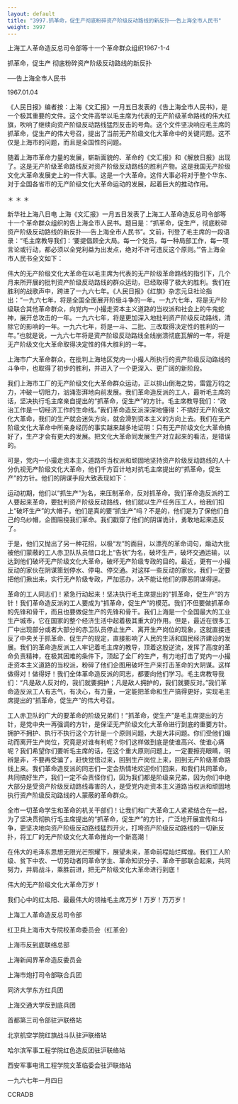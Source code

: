 ```yaml
---
layout: default
title: "3997.抓革命，促生产彻底粉碎资产阶级反动路线的新反扑──告上海全市人民书"
weight: 3997
---
```


上海工人革命造反总司令部等十一个革命群众组织1967-1-4

抓革命，促生产  彻底粉碎资产阶级反动路线的新反扑

──告上海全市人民书

1967.01.04

《人民日报》编者按：上海《文汇报》一月五日发表的《告上海全市人民书》，是一个极其重要的文件。这个文件高举以毛主席为代表的无产阶级革命路线的伟大红旗，吹响了继续向资产阶级反动路线猛烈反击的号角。这个文件坚决响应毛主席的抓革命，促生产的伟大号召，提出了当前无产阶级文化大革命中的关键问题。这不仅是上海市的问题，而且是全国性的问题。

随着上海市革命力量的发展，崭新面貌的、革命的《文汇报》和《解放日报》出现了。这是无产阶级革命路线反对资产阶级反动路线的胜利产物。这是我国无产阶级文化大革命发展史上的一件大事。这是一个大革命。这件大事必将对于整个华东、对于全国各省市的无产阶级文化大革命运动的发展，起着巨大的推动作用。

＊                  ＊                    ＊

新华社上海八日电  上海《文汇报》一月五日发表了上海工人革命造反总司令部等十一个革命群众组织的告上海全市人民书。题目是：“抓革命，促生产，彻底粉碎资产阶级反动路线的新反扑──告上海全市人民书”。文前，刊登了毛主席的一段语录：“毛主席教导我们：‘要提倡顾全大局。每一个党员，每一种局部工作，每一项言论或行动，都必须以全党利益为出发点，绝对不许可违反这个原则。’”告上海全市人民书全文如下：

伟大的无产阶级文化大革命在以毛主席为代表的无产阶级革命路线的指引下，几个月来所开展的批判资产阶级反动路线的群众运动，已经取得了极大的胜利。我们在胜利的战歌声中，跨进了一九六七年。《人民日报》《红旗》杂志元旦社论指出：“一九六七年，将是全国全面展开阶级斗争的一年。一九六七年，将是无产阶级联合其他革命群众，向党内一小撮走资本主义道路的当权派和社会上的牛鬼蛇神，展开总攻击的一年。一九六七年，将是更加深入地批判资产阶级反动路线，清除它的影响的一年。一九六七年，将是一斗、二批、三改取得决定性的胜利的一年。”也就是说，一九六七年将是资产阶级反动路线全线崩溃彻底瓦解的一年，将是无产阶级文化大革命取得决定性的伟大胜利的一年。

上海市广大革命群众，在批判上海地区党内一小撮人所执行的资产阶级反动路线的斗争中，也取得了初步的胜利，并进入了一个更深入、更广阔的新阶段。

我们上海市工厂的无产阶级文化大革命群众运动，正以排山倒海之势，雷霆万钧之力，冲破一切阻力，汹涌澎湃地向前发展。我们革命造反派的工人，最听毛主席的话，坚决执行毛主席亲自提出的“抓革命，促生产”的方针。毛主席教导我们：“政治工作是一切经济工作的生命线。”我们革命造反派深深地懂得：不搞好无产阶级文化大革命，我们的生产就会迷失方向，就会滑到资本主义的方向上去。我们在无产阶级文化大革命中所亲身经历的事实越来越多地证明：只有无产阶级文化大革命搞好了，生产才会有更大的发展。把文化大革命同发展生产对立起来的看法，是错误的。

可是，党内一小撮走资本主义道路的当权派和顽固地坚持资产阶级反动路线的人十分仇视无产阶级文化大革命，他们千方百计地对抗毛主席提出的“抓革命，促生产”的方针。他们的阴谋手段大致表现如下：

运动初期，他们以“抓生产”为名，来压制革命，反对抓革命。我们革命造反派的工人要起来革命，要批判资产阶级反动路线，他们就以生产任务压工人，给我们扣上“破坏生产”的大帽子。他们是真的要“抓生产”吗？不是的，他们是为了保他们自己的乌纱帽，企图阻挠我们革命。我们戳穿了他们的阴谋诡计，勇敢地起来造反了。

于是，他们又抛出了另一种花招，以极“左”的面目，以漂亮的革命词句，煽动大批被他们蒙蔽的工人赤卫队队员借口北上“告状”为名，破坏生产，破坏交通运输，以达到他们破坏无产阶级文化大革命，破坏无产阶级专政的目的。最近，更有一小撮反动的家伙在阴谋策划停水、停电、停交通。对这样一些反动的家伙，我们一定要把他们揪出来，实行无产阶级专政，严加惩办，决不能让他们的罪恶阴谋得逞。

革命的工人同志们！紧急行动起来！坚决执行毛主席提出的“抓革命，促生产”的方针！我们革命造反派的工人要成为“抓革命，促生产”的模范。我们不但要做抓革命的先锋和骨干，而且也要做促生产的先锋和骨干。我们上海是一个全国最大的工业生产城市，它在国家的整个经济生活中起着极其重大的作用。但是，最近在很多工厂中出现部分或者大部分的赤卫队员停止生产、离开生产岗位的现象，这就直接违反了中央关于抓革命、促生产的规定，直接影响了人民的生活和国民经济建设的发展。我们的革命造反派工人牢记着毛主席的教导，顶着这股逆流，发挥了高度的革命负责精神，在极其困难的条件下，顶起了全厂的生产，有力地打击了党内一小撮走资本主义道路的当权派，粉碎了他们企图用破坏生产来打击革命的大阴谋。这样做得对！做得好！我们全体革命造反派的同志，都要向他们学习。毛主席教导我们：“凡是敌人反对的，我们就要拥护；凡是敌人拥护的，我们就要反对。”我们革命造反派工人有志气，有决心，有力量，一定能把革命和生产搞得更好，实现毛主席提出的“抓革命，促生产”的伟大号召。

工人赤卫队的广大的要革命的阶级兄弟们！“抓革命，促生产”是毛主席提出的方针，是党中央一再强调的方针，是保证无产阶级文化大革命进行到底的重要方针。拥护不拥护、执行不执行这个方针是一个原则问题，大是大非问题。你们受他们煽动而离开生产岗位，究竟是对谁有利呢？你们这样做到底是使谁高兴、使谁心痛呢？我们希望你们要听毛主席的话，在这个重大原则问题上，一定要擦亮眼睛，明辨是非，不要再受骗了，赶快觉悟过来，回到生产岗位上来，回到无产阶级革命路线上来。我们革命造反派的同志们一定会热情地欢迎你们回来，和我们共同革命，共同搞好生产，我们一定不会责怪你们，因为我们都是阶级亲兄弟，因为你们中绝大部分是受资产阶级反动路线毒害的人，是受党内走资本主义道路当权派和顽固地执行资产阶级反动路线的人蒙蔽的革命群众。

全市一切革命学生和革命的机关干部们！让我们和广大革命工人紧紧结合在一起，为了坚决贯彻执行毛主席提出的“抓革命，促生产”的方针，广泛地开展宣传和斗争，更坚决地向资产阶级反动路线猛烈开火，打垮资产阶级反动路线的一切新反扑，将工厂的无产阶级文化大革命推向一个新高潮！

在伟大的毛泽东思想无限光芒照耀下，展望未来，革命前程灿烂辉煌。我们工人阶级、贫下中农、一切劳动者同革命学生、革命知识分子、革命干部联合起来，共同努力，并肩战斗，乘胜前进，把无产阶级文化大革命进行到底！

伟大的无产阶级文化大革命万岁！

我们心中的红太阳、最最伟大的领袖毛主席万岁！万岁！万万岁！

上海工人革命造反总司令部

红卫兵上海市大专院校革命委员会（红革会）

上海市反到底联络总部

上海新闻界革命造反委员会

上海市炮打司令部联合兵团

同济大学东方红兵团

上海交通大学反到底兵团

首都第三司令部驻沪联络站

北京航空学院红旗战斗队驻沪联络站

哈尔滨军事工程学院红色造反团驻沪联络站

西安军事电讯工程学院文革临委会驻沪联络站

一九六七年一月四日

CCRADB

